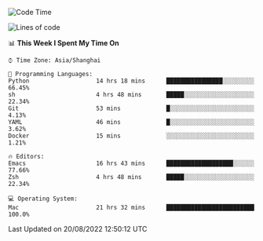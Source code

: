 <!--START_SECTION:waka-->
![Code Time](http://img.shields.io/badge/Code%20Time-800%20hrs%209%20mins-blue)

![Lines of code](https://img.shields.io/badge/From%20Hello%20World%20I%27ve%20Written-22%20Thousand%20lines%20of%20code-blue)

📊 **This Week I Spent My Time On** 

```text
⌚︎ Time Zone: Asia/Shanghai

💬 Programming Languages: 
Python                   14 hrs 18 mins      ████████████████░░░░░░░░░   66.45% 
sh                       4 hrs 48 mins       █████░░░░░░░░░░░░░░░░░░░░   22.34% 
Git                      53 mins             █░░░░░░░░░░░░░░░░░░░░░░░░   4.13% 
YAML                     46 mins             █░░░░░░░░░░░░░░░░░░░░░░░░   3.62% 
Docker                   15 mins             ░░░░░░░░░░░░░░░░░░░░░░░░░   1.21%

🔥 Editors: 
Emacs                    16 hrs 43 mins      ███████████████████░░░░░░   77.66% 
Zsh                      4 hrs 48 mins       █████░░░░░░░░░░░░░░░░░░░░   22.34%

💻 Operating System: 
Mac                      21 hrs 32 mins      █████████████████████████   100.0%

```


 Last Updated on 20/08/2022 12:50:12 UTC
<!--END_SECTION:waka-->
